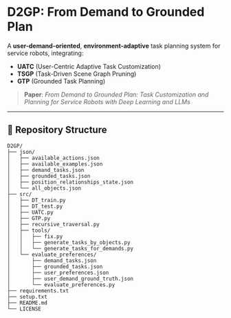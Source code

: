 # D2GP: From Demand to Grounded Plan

A **user-demand-oriented**, **environment-adaptive** task planning system for service robots, integrating:

- **UATC** (User-Centric Adaptive Task Customization)
- **TSGP** (Task-Driven Scene Graph Pruning) 
- **GTP** (Grounded Task Planning)
  
> **Paper**: _From Demand to Grounded Plan: Task Customization and Planning for Service Robots with Deep Learning and LLMs_

---

## 📁 Repository Structure

```text
D2GP/
├── json/
│   ├── available_actions.json
│   ├── available_examples.json
│   ├── demand_tasks.json
│   ├── grounded_tasks.json
│   ├── position_relationships_state.json
│   └── all_objects.json
├── src/
│   ├── DT_train.py
│   ├── DT_test.py
│   ├── UATC.py
│   ├── GTP.py
│   ├── recursive_traversal.py
│   ├── tools/
│   │   ├── fix.py
│   │   ├── generate_tasks_by_objects.py
│   │   └── generate_tasks_for_demands.py
│   └── evaluate_preferences/
│       ├── demand_tasks.json
│       ├── grounded_tasks.json
│       ├── user_preferences.json
│       ├── user_demand_ground_truth.json
│       └── evaluate_preferences.py
├── requirements.txt
├── setup.txt
├── README.md
└── LICENSE
```

